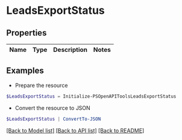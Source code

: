 # LeadsExportStatus
## Properties

Name | Type | Description | Notes
------------ | ------------- | ------------- | -------------

## Examples

- Prepare the resource
```powershell
$LeadsExportStatus = Initialize-PSOpenAPIToolsLeadsExportStatus 
```

- Convert the resource to JSON
```powershell
$LeadsExportStatus | ConvertTo-JSON
```

[[Back to Model list]](../README.md#documentation-for-models) [[Back to API list]](../README.md#documentation-for-api-endpoints) [[Back to README]](../README.md)

